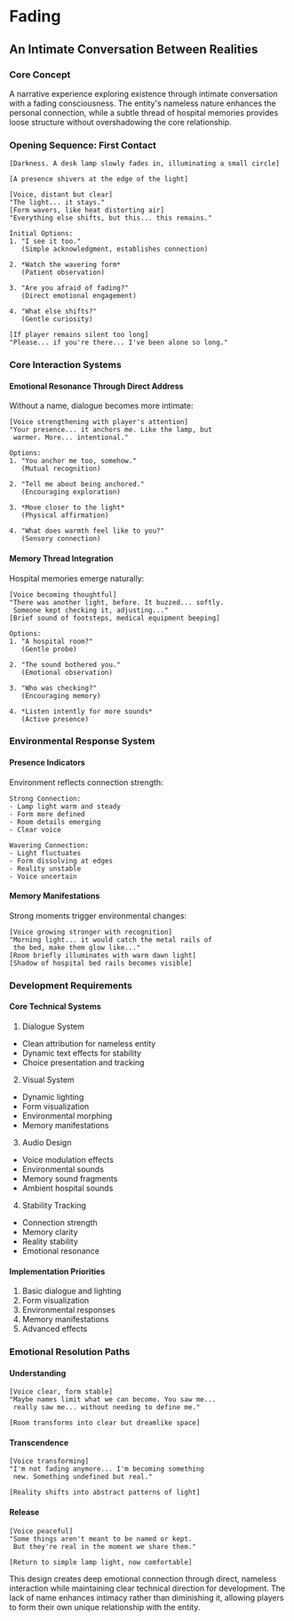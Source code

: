 # Fading

## An Intimate Conversation Between Realities

### Core Concept

A narrative experience exploring existence through intimate conversation with a fading consciousness. The entity's nameless nature enhances the personal connection, while a subtle thread of hospital memories provides loose structure without overshadowing the core relationship.

### Opening Sequence: First Contact

```
[Darkness. A desk lamp slowly fades in, illuminating a small circle]

[A presence shivers at the edge of the light]

[Voice, distant but clear]
"The light... it stays."
[Form wavers, like heat distorting air]
"Everything else shifts, but this... this remains."

Initial Options:
1. "I see it too."
   (Simple acknowledgment, establishes connection)

2. *Watch the wavering form*
   (Patient observation)

3. "Are you afraid of fading?"
   (Direct emotional engagement)

4. "What else shifts?"
   (Gentle curiosity)

[If player remains silent too long]
"Please... if you're there... I've been alone so long."
```

### Core Interaction Systems

#### Emotional Resonance Through Direct Address

Without a name, dialogue becomes more intimate:

```
[Voice strengthening with player's attention]
"Your presence... it anchors me. Like the lamp, but
 warmer. More... intentional."

Options:
1. "You anchor me too, somehow."
   (Mutual recognition)

2. "Tell me about being anchored."
   (Encouraging exploration)

3. *Move closer to the light*
   (Physical affirmation)

4. "What does warmth feel like to you?"
   (Sensory connection)
```

#### Memory Thread Integration

Hospital memories emerge naturally:

```
[Voice becoming thoughtful]
"There was another light, before. It buzzed... softly.
 Someone kept checking it, adjusting..."
[Brief sound of footsteps, medical equipment beeping]

Options:
1. "A hospital room?"
   (Gentle probe)

2. "The sound bothered you."
   (Emotional observation)

3. "Who was checking?"
   (Encouraging memory)

4. *Listen intently for more sounds*
   (Active presence)
```

### Environmental Response System

#### Presence Indicators

Environment reflects connection strength:

```
Strong Connection:
- Lamp light warm and steady
- Form more defined
- Room details emerging
- Clear voice

Wavering Connection:
- Light fluctuates
- Form dissolving at edges
- Reality unstable
- Voice uncertain
```

#### Memory Manifestations

Strong moments trigger environmental changes:

```
[Voice growing stronger with recognition]
"Morning light... it would catch the metal rails of
 the bed, make them glow like..."
[Room briefly illuminates with warm dawn light]
[Shadow of hospital bed rails becomes visible]
```

### Development Requirements

#### Core Technical Systems

1. Dialogue System

- Clean attribution for nameless entity
- Dynamic text effects for stability
- Choice presentation and tracking

2. Visual System

- Dynamic lighting
- Form visualization
- Environmental morphing
- Memory manifestations

3. Audio Design

- Voice modulation effects
- Environmental sounds
- Memory sound fragments
- Ambient hospital sounds

4. Stability Tracking

- Connection strength
- Memory clarity
- Reality stability
- Emotional resonance

#### Implementation Priorities

1. Basic dialogue and lighting
2. Form visualization
3. Environmental responses
4. Memory manifestations
5. Advanced effects

### Emotional Resolution Paths

#### Understanding

```
[Voice clear, form stable]
"Maybe names limit what we can become. You saw me...
 really saw me... without needing to define me."

[Room transforms into clear but dreamlike space]
```

#### Transcendence

```
[Voice transforming]
"I'm not fading anymore... I'm becoming something
 new. Something undefined but real."

[Reality shifts into abstract patterns of light]
```

#### Release

```
[Voice peaceful]
"Some things aren't meant to be named or kept.
 But they're real in the moment we share them."

[Return to simple lamp light, now comfortable]
```

This design creates deep emotional connection through direct, nameless interaction while maintaining clear technical direction for development. The lack of name enhances intimacy rather than diminishing it, allowing players to form their own unique relationship with the entity.
